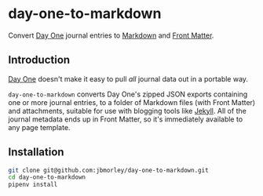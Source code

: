 # day-one-to-markdown

Convert [Day One](https://dayoneapp.com) journal entries to [Markdown](https://daringfireball.net/projects/markdown) and [Front Matter](https://jekyllrb.com/docs/front-matter/).

## Introduction

[Day One](https://dayoneapp.com) doesn't make it easy to pull _all_ journal data out in a portable way.

`day-one-to-markdown` converts Day One's zipped JSON exports containing one or more journal entries, to a folder of Markdown files (with Front Matter) and attachments, suitable for use with blogging tools like [Jekyll](https://jekyllrb.com). All of the journal metadata ends up in Front Matter, so it's immediately available to any page template.

## Installation

```bash
git clone git@github.com:jbmorley/day-one-to-markdown.git
cd day-one-to-markdown
pipenv install
```

